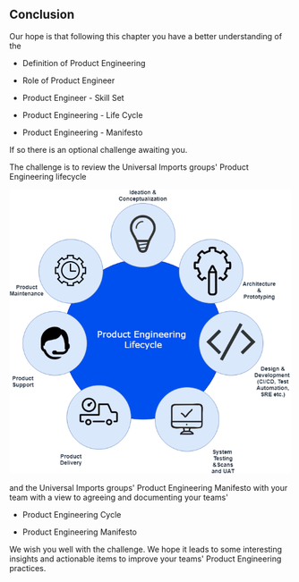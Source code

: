 ## Conclusion

Our hope is that following this chapter you have a better understanding of the

- Definition of Product Engineering

- Role of Product Engineer

- Product Engineer - Skill Set

- Product Engineering - Life Cycle

- Product Engineering - Manifesto

If so there is an optional challenge awaiting you.

The challenge is to review the Universal Imports groups' Product Engineering lifecycle

![Product Engineering Cycle](assets/productengineering-lifecycle.png)

and the Universal Imports groups' Product Engineering Manifesto with your team with a view to agreeing and documenting your teams'

- Product Engineering Cycle

- Product Engineering Manifesto

We wish you well with the challenge. We hope it leads to some interesting insights and actionable items to improve your teams' Product Engineering practices.
